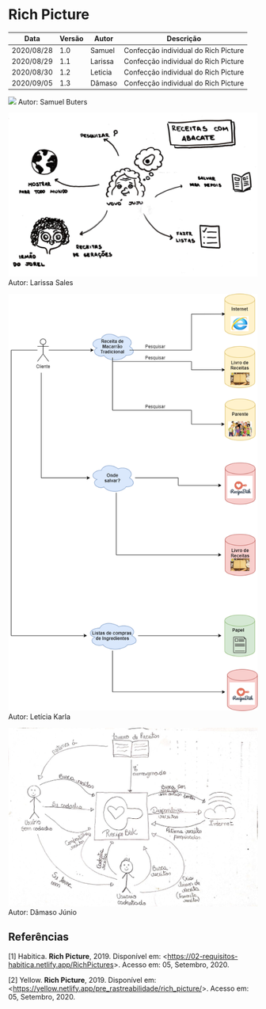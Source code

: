 # Rich Picture

| Data |Versão| Autor | Descrição |
| ---- | ---- | ----- | --------- |
| 2020/08/28 | 1.0 | Samuel | Confecção individual do Rich Picture |
| 2020/08/29 | 1.1 | Larissa | Confecção individual do Rich Picture |
| 2020/08/30 | 1.2 | Leticia | Confecção individual do Rich Picture |
| 2020/09/05 | 1.3 | Dâmaso | Confecção individual do Rich Picture |

![](../../assets/02-requisitos/pre-rastreabilidade/richpictures/20200828-samuel.png)
Autor: Samuel Buters

![](../../assets/02-requisitos/pre-rastreabilidade/richpictures/20200829-larissa.jpg)
Autor: Larissa Sales

![](../../assets/02-requisitos/pre-rastreabilidade/richpictures/20200830-leticia.png)
Autor: Letícia Karla

![](../../assets/02-requisitos/pre-rastreabilidade/richpictures/20200905-damaso.jpg)
Autor: Dâmaso Júnio

## Referências

[1] Habitica. **Rich Picture**, 2019. Disponível em: <<https://02-requisitos-habitica.netlify.app/RichPictures>>. Acesso em: 05, Setembro, 2020.

[2] Yellow. **Rich Picture**, 2019. Disponível em: <<https://yellow.netlify.app/pre_rastreabilidade/rich_picture/>>. Acesso em: 05, Setembro, 2020.


